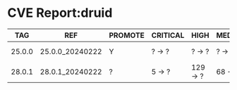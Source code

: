 # CVE Report:druid
|  TAG   |       REF       | PROMOTE | CRITICAL |   HIGH   | MEDIUM  |   LOW   | UNKNOWN |
|--------|-----------------|---------|----------|----------|---------|---------|---------|
| 25.0.0 | 25.0.0_20240222 | Y       | ? -> ?   | ? -> ?   | ? -> ?  | ? -> ?  | ? -> ?  |
| 28.0.1 | 28.0.1_20240222 | ?       | 5 -> ?   | 129 -> ? | 68 -> ? | 29 -> ? | 0 -> ?  |
